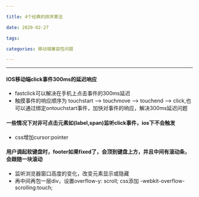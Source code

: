 ```yaml
---

title: 4个经典的排序算法

date: 2020-02-27

tags:

categories: 移动端兼容性问题

---
```


---

<!-- more -->

#### IOS移动端click事件300ms的延迟响应

-	fastclick可以解决在手机上点击事件的300ms延迟
-	触摸事件的响应顺序为 touchstart --> touchmove --> touchend --> click,也可以通过绑定ontouchstart事件，加快对事件的响应，解决300ms延迟问题

#### 一些情况下对非可点击元素如(label,span)监听click事件，ios下不会触发

-	css增加cursor:pointer

#### 用户调起软键盘时，footer如果fixed了，会顶到键盘上方，并且中间有滚动条，会跟随一块滚动

-	监听浏览器窗口高度的变化，改变元素显示或隐藏
-	再中间再包一层div，设置overflow-y: scroll; css添加 -webkit-overflow-scrolling:touch;

